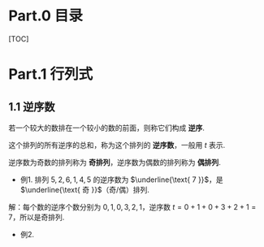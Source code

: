 # Part.0 目录

[TOC]

# Part.1 行列式

## 1.1 逆序数

若一个较大的数排在一个较小的数的前面，则称它们构成 **逆序**.

这个排列的所有逆序的总和，称为这个排列的 **逆序数**，一般用 $t$ 表示.

逆序数为奇数的排列称为 **奇排列**，逆序数为偶数的排列称为 **偶排列**.

- 例1. 排列 $5,2,6,1,4,5$ 的逆序数为 $\underline{\text{ 7 }}$，是 $\underline{\text{ 奇 }}$（奇/偶）排列.

解：每个数的逆序个数分别为 $0,1,0,3,2,1$，逆序数 $t=0+1+0+3+2+1=7$，所以是奇排列.

- 例2.
